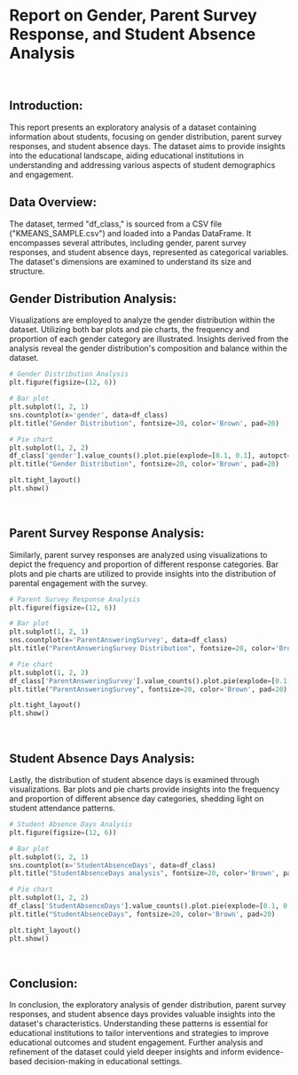 # Report on Gender, Parent Survey Response, and Student Absence Analysis
</br>

## Introduction:
This report presents an exploratory analysis of a dataset containing information about students, focusing on gender distribution, parent survey responses, and student absence days. The dataset aims to provide insights into the educational landscape, aiding educational institutions in understanding and addressing various aspects of student demographics and engagement.

## Data Overview:
The dataset, termed "df_class," is sourced from a CSV file ("KMEANS_SAMPLE.csv") and loaded into a Pandas DataFrame. It encompasses several attributes, including gender, parent survey responses, and student absence days, represented as categorical variables. The dataset's dimensions are examined to understand its size and structure.

## Gender Distribution Analysis:
Visualizations are employed to analyze the gender distribution within the dataset. Utilizing both bar plots and pie charts, the frequency and proportion of each gender category are illustrated. Insights derived from the analysis reveal the gender distribution's composition and balance within the dataset.

```python
# Gender Distribution Analysis
plt.figure(figsize=(12, 6))

# Bar plot
plt.subplot(1, 2, 1)
sns.countplot(x='gender', data=df_class)
plt.title("Gender Distribution", fontsize=20, color='Brown', pad=20)

# Pie chart
plt.subplot(1, 2, 2)
df_class['gender'].value_counts().plot.pie(explode=[0.1, 0.1], autopct='%1.2f%%', shadow=True)
plt.title("Gender Distribution", fontsize=20, color='Brown', pad=20)

plt.tight_layout()
plt.show()
```
</br>

## Parent Survey Response Analysis:
Similarly, parent survey responses are analyzed using visualizations to depict the frequency and proportion of different response categories. Bar plots and pie charts are utilized to provide insights into the distribution of parental engagement with the survey.

```python
# Parent Survey Response Analysis
plt.figure(figsize=(12, 6))

# Bar plot
plt.subplot(1, 2, 1)
sns.countplot(x='ParentAnsweringSurvey', data=df_class)
plt.title("ParentAnsweringSurvey Distribution", fontsize=20, color='Brown', pad=20)

# Pie chart
plt.subplot(1, 2, 2)
df_class['ParentAnsweringSurvey'].value_counts().plot.pie(explode=[0.1, 0.1], autopct='%1.2f%%', shadow=True)
plt.title("ParentAnsweringSurvey", fontsize=20, color='Brown', pad=20)

plt.tight_layout()
plt.show()
```
</br>

## Student Absence Days Analysis:
Lastly, the distribution of student absence days is examined through visualizations. Bar plots and pie charts provide insights into the frequency and proportion of different absence day categories, shedding light on student attendance patterns.
```python
# Student Absence Days Analysis
plt.figure(figsize=(12, 6))

# Bar plot
plt.subplot(1, 2, 1)
sns.countplot(x='StudentAbsenceDays', data=df_class)
plt.title("StudentAbsenceDays analysis", fontsize=20, color='Brown', pad=20)

# Pie chart
plt.subplot(1, 2, 2)
df_class['StudentAbsenceDays'].value_counts().plot.pie(explode=[0.1, 0.1], autopct='%1.2f%%', shadow=True)
plt.title("StudentAbsenceDays", fontsize=20, color='Brown', pad=20)

plt.tight_layout()
plt.show()
```

</br>

## Conclusion:
In conclusion, the exploratory analysis of gender distribution, parent survey responses, and student absence days provides valuable insights into the dataset's characteristics. Understanding these patterns is essential for educational institutions to tailor interventions and strategies to improve educational outcomes and student engagement. Further analysis and refinement of the dataset could yield deeper insights and inform evidence-based decision-making in educational settings.

